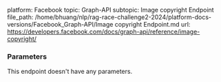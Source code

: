 platform: Facebook
topic: Graph-API
subtopic: Image copyright Endpoint
file_path: /home/bhuang/nlp/rag-race-challenge2-2024/platform-docs-versions/Facebook_Graph-API/Image copyright Endpoint.md
url: https://developers.facebook.com/docs/graph-api/reference/image-copyright/

### Parameters

This endpoint doesn't have any parameters.